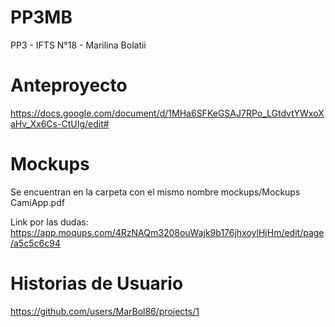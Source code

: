 # PP3MB
PP3 - IFTS N°18 - Marilina Bolatii

# Anteproyecto
https://docs.google.com/document/d/1MHa6SFKeGSAJ7RPo_LGtdvtYWxoXaHv_Xx6Cs-CtUIg/edit#

# Mockups

Se encuentran en la carpeta con el mismo nombre mockups/Mockups CamiApp.pdf

Link por las dudas: https://app.moqups.com/4RzNAQm3208ouWajk9b176jhxoylHjHm/edit/page/a5c5c6c94

# Historias de Usuario
https://github.com/users/MarBol86/projects/1
